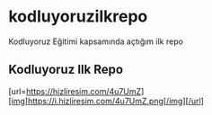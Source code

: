 # kodluyoruzilkrepo
Kodluyoruz Eğitimi kapsamında açtığım ilk repo
## Kodluyoruz Ilk Repo
[url=https://hizliresim.com/4u7UmZ][img]https://i.hizliresim.com/4u7UmZ.png[/img][/url]